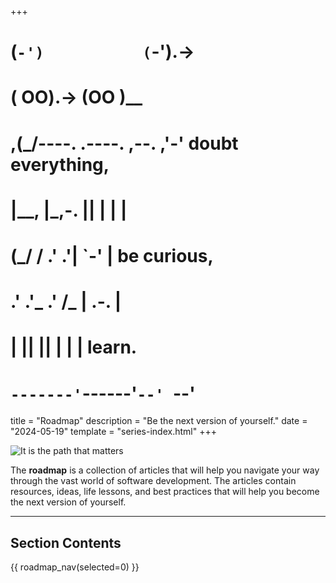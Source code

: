 +++
#   (`-')           (`-').->
#   ( OO).->        (OO )__
# ,(_/----. .----. ,--. ,'-' doubt everything,
# |__,    |\_,-.  ||  | |  |
#  (_/   /    .' .'|  `-'  | be curious,
#  .'  .'_  .'  /_ |  .-.  |
# |       ||      ||  | |  | learn.
# `-------'`------'`--' `--'

title = "Roadmap"
description = "Be the next version of yourself."
date = "2024-05-19"
template = "series-index.html"
+++

![It is the path that matters](/images/2024/road.png)

The **roadmap** is a collection of articles that will help you navigate your way 
through the vast world of software development. The articles contain resources,
ideas, life lessons, and best practices that will help you become the next
version of yourself.

--------

## Section Contents

{{ roadmap_nav(selected=0) }}
